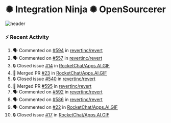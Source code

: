  
<h1 align="center">✺ Integration Ninja ✺ OpenSourcerer</h1>

![header](https://github.com/Nabhag8848/Nabhag8848/assets/65061890/3ecbdaa2-ea2a-4413-a40a-87945f5fb05a)

### :zap: Recent Activity

<!--START_SECTION:activity-->
1. 🗣 Commented on [#594](https://github.com/revertinc/revert/pull/594#issuecomment-2259958248) in [revertinc/revert](https://github.com/revertinc/revert)
2. 🗣 Commented on [#557](https://github.com/revertinc/revert/pull/557#issuecomment-2258420176) in [revertinc/revert](https://github.com/revertinc/revert)
3. 🔒 Closed issue [#14](https://github.com/RocketChat/Apps.AI.GIF/issues/14) in [RocketChat/Apps.AI.GIF](https://github.com/RocketChat/Apps.AI.GIF)
4. 🎉 Merged PR [#23](https://github.com/RocketChat/Apps.AI.GIF/pull/23) in [RocketChat/Apps.AI.GIF](https://github.com/RocketChat/Apps.AI.GIF)
5. 🔒 Closed issue [#540](https://github.com/revertinc/revert/issues/540) in [revertinc/revert](https://github.com/revertinc/revert)
6. 🎉 Merged PR [#595](https://github.com/revertinc/revert/pull/595) in [revertinc/revert](https://github.com/revertinc/revert)
7. 🗣 Commented on [#592](https://github.com/revertinc/revert/pull/592#issuecomment-2255791134) in [revertinc/revert](https://github.com/revertinc/revert)
8. 🗣 Commented on [#586](https://github.com/revertinc/revert/pull/586#issuecomment-2255790114) in [revertinc/revert](https://github.com/revertinc/revert)
9. 🗣 Commented on [#22](https://github.com/RocketChat/Apps.AI.GIF/pull/22#issuecomment-2254582669) in [RocketChat/Apps.AI.GIF](https://github.com/RocketChat/Apps.AI.GIF)
10. 🔒 Closed issue [#17](https://github.com/RocketChat/Apps.AI.GIF/issues/17) in [RocketChat/Apps.AI.GIF](https://github.com/RocketChat/Apps.AI.GIF)
<!--END_SECTION:activity-->

  



